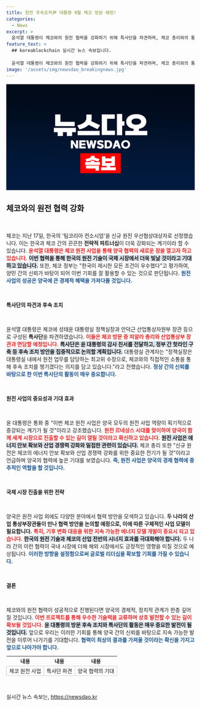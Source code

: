 ```yaml
---
title: 원전 후속조치尹 대통령 9월 체코 방문 예정!
categories:
  - News
excerpt: >
  윤석열 대통령이 체코와의 원전 협력을 강화하기 위해 특사단을 파견하며, 체코 총리와의 통화에서 양국의 경제 협력과 원전 프로젝트의 중요성을 강조했다. 이 프로젝트는 체코의 에너지 안보와 산업 경쟁력을 획기적으로 향상시킬 것으로 기대된다.
feature_text: >
  ## koreablockchain 실시간 뉴스 속보입니다.

  윤석열 대통령이 체코와의 원전 협력을 강화하기 위해 특사단을 파견하며, 체코 총리와의 통화에서 양국의 경제 협력과 원전 프로젝트의 중요성을 강조했다. 이 프로젝트는 체코의 에너지 안보와 산업 경쟁력을 획기적으로 향상시킬 것으로 기대된다.
image: '/assets/img/newsdao_breakingnews.jpg'
---
```


<p><img src="/assets/img/newsdao_breakingnews.jpg" alt="koreablockchain 속보" /></p>

<h2 data-ke-size="size26">체코와의 원전 협력 강화</h2>

<p data-ke-size="size16">&nbsp;</p>

<p>체코는 지난 17일, 한국의 '팀코리아 컨소시엄'을 신규 원전 우선협상대상자로 선정했습니다. 이는 한국과 체코 간의 끈끈한 <b>전략적 파트너십</b>이 더욱 강화되는 계기이라 할 수 있습니다. <b><span style="color: #ee2323;">윤석열 대통령은 체코 원전 사업을 통해 양국 협력의 새로운 장을 열고자 하고 있습니다.</span></b> <b><span style="background-color: #21538527;">이번 협력을 통해 한국의 원전 기술이 국제 시장에서 더욱 빛날 것이라고 기대하고 있습니다.</span></b> 또한, 체코 정부는 "한국이 제시한 모든 조건이 우수했다"고 평가하여, 양민 간의 신뢰가 바탕이 되어 이번 기회를 잘 활용할 수 있는 것으로 판단됩니다. <b><span style="color: #1a5490;">원전 사업의 성공은 양국에 큰 경제적 혜택을 가져다줄 것입니다.</span></b> </p>

<p data-ke-size="size16">&nbsp;</p>

<p><b>특사단의 파견과 후속 조치</b></p>

<p data-ke-size="size16">&nbsp;</p>

<p>윤석열 대통령은 체코에 성태윤 대통령실 정책실장과 안덕근 산업통상자원부 장관 등으로 구성된 <b>특사단</b>을 파견하였습니다. <b><span style="color: #ee2323;">이들은 체코 방문 중 피알라 총리와 산업통상부 장관과 면담할 예정입니다.</span></b> <b><span style="background-color: #21538527;">특사단은 윤 대통령의 감사 친서를 전달하고, 정부 간 핫라인 구축 등 후속 조치 방안을 집중적으로 논의할 계획입니다.</span></b> 대통령실 관계자는 "정책실장은 대통령실 내에서 원전 업무를 담당하는 최고위 수장으로, 체코와의 직접적인 소통을 통해 후속 조치를 챙기겠다는 의지를 담고 있습니다."라고 전했습니다. <b><span style="color: #1a5490;">정상 간의 신뢰를 바탕으로 한 이번 특사단의 활동이 매우 중요합니다.</span></b></p>

<p data-ke-size="size16">&nbsp;</p>

<p><b>원전 사업의 중요성과 기대 효과</b></p>

<p data-ke-size="size16">&nbsp;</p>

<p>윤 대통령은 통화 중 "이번 체코 원전 사업은 양국 모두의 원전 사업 역량이 획기적으로 증강되는 계기가 될 것"이라고 강조했습니다. <b><span style="color: #ee2323;">원전 르네상스 시대를 맞이하여 양국이 함께 세계 시장으로 진출할 수 있는 길이 열릴 것이라고 확신하고 있습니다.</span></b> <b><span style="background-color: #21538527;">원전 사업은 에너지 안보 확보와 산업 경쟁력 강화와 밀접한 관련이 있습니다.</span></b> 체코 총리 또한 "신규 원전은 체코의 에너지 안보 확보와 산업 경쟁력 강화를 위한 중요한 전기가 될 것"이라고 언급하며 양국의 협력에 높은 기대를 보였습니다. <b><span style="color: #1a5490;">즉, 원전 사업은 양국의 경제 협력에 중추적인 역할을 할 것입니다.</span></b></p>

<p data-ke-size="size16">&nbsp;</p>

<p><b>국제 시장 진출을 위한 전략</b></p>

<p data-ke-size="size16">&nbsp;</p>

<p>양국은 원전 사업 외에도 다양한 분야에서 협력 방안을 모색하고 있습니다. <b>두 나라의 산업 통상부장관들이 만나 협력 방안을 논의할 예정으로, 이에 따른 구체적인 <b>사업 모델</b>이 필요합니다.</b> <b><span style="color: #ee2323;">특히, 기후 변화 대응을 위한 지속 가능한 에너지 모델 개발이 중요시 되고 있습니다.</span></b> <b><span style="background-color: #21538527;">한국의 원전 기술과 체코의 산업 전반의 시너지 효과를 극대화해야 합니다.</span></b> 두 나라 간의 이런 협력이 국내 시장에 더해 해외 시장에서도 긍정적인 영향을 미칠 것으로 예상됩니다. <b><span style="color: #1a5490;">이러한 방향을 설정함으로써 글로벌 리더십을 확보할 기회를 가질 수 있습니다.</span></b></p>

<p data-ke-size="size16">&nbsp;</p>

<p><b>결론</b></p>

<p data-ke-size="size16">&nbsp;</p>

<p>체코와의 원전 협력이 성공적으로 진행된다면 양국의 경제적, 정치적 관계가 한층 깊어질 것입니다. <b><span style="color: #ee2323;">이번 프로젝트를 통해 우수한 기술력을 교류하며 상호 발전할 수 있는 길이 확보될 것입니다.</span></b> <b><span style="background-color: #21538527;">윤 대통령의 방문 후속 조치와 특사단의 활동은 매우 중요한 발전이 될 것입니다.</span></b> 앞으로 우리는 이러한 기회를 통해 양국 간의 신뢰를 바탕으로 지속 가능한 발전을 이루어 나가기를 기대합니다. <b><span style="color: #1a5490;">협력이 최상의 결과를 가져올 것이라는 확신을 가지고 앞으로 나아가야 합니다.</span></b> </p>

<table style="width:100%">
  <tr>
    <td style="text-align: center; height: 17px;"><b>내용</b></td>
    <td style="text-align: center; height: 17px;"><b>내용</b></td>
    <td style="text-align: center; height: 17px;"><b>내용</b></td>
  </tr>
  <tr>
    <td style="border: 1px solid #cccccc;">체코 원전 사업</td>
    <td style="border: 1px solid #cccccc;">특사단 파견</td>
    <td style="border: 1px solid #cccccc;">양국 협력의 기대</td>
  </tr>
</table> 

<p data-ke-size="size16">&nbsp;</p>
실시간 뉴스 속보는, <a href="https://newsdao.kr" rel="dofollow">https://newsdao.kr</a>


